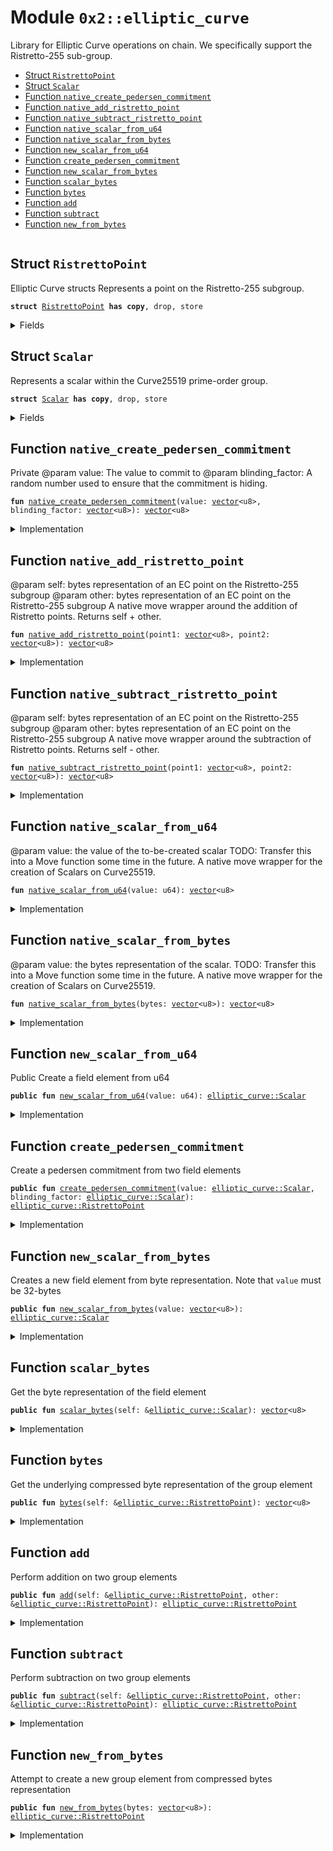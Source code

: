 
<a name="0x2_elliptic_curve"></a>

# Module `0x2::elliptic_curve`

Library for Elliptic Curve operations on chain. We specifically support the Ristretto-255 sub-group.


-  [Struct `RistrettoPoint`](#0x2_elliptic_curve_RistrettoPoint)
-  [Struct `Scalar`](#0x2_elliptic_curve_Scalar)
-  [Function `native_create_pedersen_commitment`](#0x2_elliptic_curve_native_create_pedersen_commitment)
-  [Function `native_add_ristretto_point`](#0x2_elliptic_curve_native_add_ristretto_point)
-  [Function `native_subtract_ristretto_point`](#0x2_elliptic_curve_native_subtract_ristretto_point)
-  [Function `native_scalar_from_u64`](#0x2_elliptic_curve_native_scalar_from_u64)
-  [Function `native_scalar_from_bytes`](#0x2_elliptic_curve_native_scalar_from_bytes)
-  [Function `new_scalar_from_u64`](#0x2_elliptic_curve_new_scalar_from_u64)
-  [Function `create_pedersen_commitment`](#0x2_elliptic_curve_create_pedersen_commitment)
-  [Function `new_scalar_from_bytes`](#0x2_elliptic_curve_new_scalar_from_bytes)
-  [Function `scalar_bytes`](#0x2_elliptic_curve_scalar_bytes)
-  [Function `bytes`](#0x2_elliptic_curve_bytes)
-  [Function `add`](#0x2_elliptic_curve_add)
-  [Function `subtract`](#0x2_elliptic_curve_subtract)
-  [Function `new_from_bytes`](#0x2_elliptic_curve_new_from_bytes)


<pre><code></code></pre>



<a name="0x2_elliptic_curve_RistrettoPoint"></a>

## Struct `RistrettoPoint`

Elliptic Curve structs
Represents a point on the Ristretto-255 subgroup.


<pre><code><b>struct</b> <a href="elliptic_curve.md#0x2_elliptic_curve_RistrettoPoint">RistrettoPoint</a> <b>has</b> <b>copy</b>, drop, store
</code></pre>



<details>
<summary>Fields</summary>


<dl>
<dt>
<code>value: <a href="">vector</a>&lt;u8&gt;</code>
</dt>
<dd>

</dd>
</dl>


</details>

<a name="0x2_elliptic_curve_Scalar"></a>

## Struct `Scalar`

Represents a scalar within the Curve25519 prime-order group.


<pre><code><b>struct</b> <a href="elliptic_curve.md#0x2_elliptic_curve_Scalar">Scalar</a> <b>has</b> <b>copy</b>, drop, store
</code></pre>



<details>
<summary>Fields</summary>


<dl>
<dt>
<code>value: <a href="">vector</a>&lt;u8&gt;</code>
</dt>
<dd>

</dd>
</dl>


</details>

<a name="0x2_elliptic_curve_native_create_pedersen_commitment"></a>

## Function `native_create_pedersen_commitment`

Private
@param value: The value to commit to
@param blinding_factor: A random number used to ensure that the commitment is hiding.


<pre><code><b>fun</b> <a href="elliptic_curve.md#0x2_elliptic_curve_native_create_pedersen_commitment">native_create_pedersen_commitment</a>(value: <a href="">vector</a>&lt;u8&gt;, blinding_factor: <a href="">vector</a>&lt;u8&gt;): <a href="">vector</a>&lt;u8&gt;
</code></pre>



<details>
<summary>Implementation</summary>


<pre><code><b>native</b> <b>fun</b> <a href="elliptic_curve.md#0x2_elliptic_curve_native_create_pedersen_commitment">native_create_pedersen_commitment</a>(value: <a href="">vector</a>&lt;u8&gt;, blinding_factor: <a href="">vector</a>&lt;u8&gt;): <a href="">vector</a>&lt;u8&gt;;
</code></pre>



</details>

<a name="0x2_elliptic_curve_native_add_ristretto_point"></a>

## Function `native_add_ristretto_point`

@param self: bytes representation of an EC point on the Ristretto-255 subgroup
@param other: bytes representation of an EC point on the Ristretto-255 subgroup
A native move wrapper around the addition of Ristretto points. Returns self + other.


<pre><code><b>fun</b> <a href="elliptic_curve.md#0x2_elliptic_curve_native_add_ristretto_point">native_add_ristretto_point</a>(point1: <a href="">vector</a>&lt;u8&gt;, point2: <a href="">vector</a>&lt;u8&gt;): <a href="">vector</a>&lt;u8&gt;
</code></pre>



<details>
<summary>Implementation</summary>


<pre><code><b>native</b> <b>fun</b> <a href="elliptic_curve.md#0x2_elliptic_curve_native_add_ristretto_point">native_add_ristretto_point</a>(point1: <a href="">vector</a>&lt;u8&gt;, point2: <a href="">vector</a>&lt;u8&gt;): <a href="">vector</a>&lt;u8&gt;;
</code></pre>



</details>

<a name="0x2_elliptic_curve_native_subtract_ristretto_point"></a>

## Function `native_subtract_ristretto_point`

@param self: bytes representation of an EC point on the Ristretto-255 subgroup
@param other: bytes representation of an EC point on the Ristretto-255 subgroup
A native move wrapper around the subtraction of Ristretto points. Returns self - other.


<pre><code><b>fun</b> <a href="elliptic_curve.md#0x2_elliptic_curve_native_subtract_ristretto_point">native_subtract_ristretto_point</a>(point1: <a href="">vector</a>&lt;u8&gt;, point2: <a href="">vector</a>&lt;u8&gt;): <a href="">vector</a>&lt;u8&gt;
</code></pre>



<details>
<summary>Implementation</summary>


<pre><code><b>native</b> <b>fun</b> <a href="elliptic_curve.md#0x2_elliptic_curve_native_subtract_ristretto_point">native_subtract_ristretto_point</a>(point1: <a href="">vector</a>&lt;u8&gt;, point2: <a href="">vector</a>&lt;u8&gt;): <a href="">vector</a>&lt;u8&gt;;
</code></pre>



</details>

<a name="0x2_elliptic_curve_native_scalar_from_u64"></a>

## Function `native_scalar_from_u64`

@param value: the value of the to-be-created scalar
TODO: Transfer this into a Move function some time in the future.
A native move wrapper for the creation of Scalars on Curve25519.


<pre><code><b>fun</b> <a href="elliptic_curve.md#0x2_elliptic_curve_native_scalar_from_u64">native_scalar_from_u64</a>(value: u64): <a href="">vector</a>&lt;u8&gt;
</code></pre>



<details>
<summary>Implementation</summary>


<pre><code><b>native</b> <b>fun</b> <a href="elliptic_curve.md#0x2_elliptic_curve_native_scalar_from_u64">native_scalar_from_u64</a>(value: u64): <a href="">vector</a>&lt;u8&gt;;
</code></pre>



</details>

<a name="0x2_elliptic_curve_native_scalar_from_bytes"></a>

## Function `native_scalar_from_bytes`

@param value: the bytes representation of the scalar.
TODO: Transfer this into a Move function some time in the future.
A native move wrapper for the creation of Scalars on Curve25519.


<pre><code><b>fun</b> <a href="elliptic_curve.md#0x2_elliptic_curve_native_scalar_from_bytes">native_scalar_from_bytes</a>(bytes: <a href="">vector</a>&lt;u8&gt;): <a href="">vector</a>&lt;u8&gt;
</code></pre>



<details>
<summary>Implementation</summary>


<pre><code><b>native</b> <b>fun</b> <a href="elliptic_curve.md#0x2_elliptic_curve_native_scalar_from_bytes">native_scalar_from_bytes</a>(bytes: <a href="">vector</a>&lt;u8&gt;): <a href="">vector</a>&lt;u8&gt;;
</code></pre>



</details>

<a name="0x2_elliptic_curve_new_scalar_from_u64"></a>

## Function `new_scalar_from_u64`

Public
Create a field element from u64


<pre><code><b>public</b> <b>fun</b> <a href="elliptic_curve.md#0x2_elliptic_curve_new_scalar_from_u64">new_scalar_from_u64</a>(value: u64): <a href="elliptic_curve.md#0x2_elliptic_curve_Scalar">elliptic_curve::Scalar</a>
</code></pre>



<details>
<summary>Implementation</summary>


<pre><code><b>public</b> <b>fun</b> <a href="elliptic_curve.md#0x2_elliptic_curve_new_scalar_from_u64">new_scalar_from_u64</a>(value: u64): <a href="elliptic_curve.md#0x2_elliptic_curve_Scalar">Scalar</a> {
    <a href="elliptic_curve.md#0x2_elliptic_curve_Scalar">Scalar</a> {
        value: <a href="elliptic_curve.md#0x2_elliptic_curve_native_scalar_from_u64">native_scalar_from_u64</a>(value)
    }
}
</code></pre>



</details>

<a name="0x2_elliptic_curve_create_pedersen_commitment"></a>

## Function `create_pedersen_commitment`

Create a pedersen commitment from two field elements


<pre><code><b>public</b> <b>fun</b> <a href="elliptic_curve.md#0x2_elliptic_curve_create_pedersen_commitment">create_pedersen_commitment</a>(value: <a href="elliptic_curve.md#0x2_elliptic_curve_Scalar">elliptic_curve::Scalar</a>, blinding_factor: <a href="elliptic_curve.md#0x2_elliptic_curve_Scalar">elliptic_curve::Scalar</a>): <a href="elliptic_curve.md#0x2_elliptic_curve_RistrettoPoint">elliptic_curve::RistrettoPoint</a>
</code></pre>



<details>
<summary>Implementation</summary>


<pre><code><b>public</b> <b>fun</b> <a href="elliptic_curve.md#0x2_elliptic_curve_create_pedersen_commitment">create_pedersen_commitment</a>(value: <a href="elliptic_curve.md#0x2_elliptic_curve_Scalar">Scalar</a>, blinding_factor: <a href="elliptic_curve.md#0x2_elliptic_curve_Scalar">Scalar</a>): <a href="elliptic_curve.md#0x2_elliptic_curve_RistrettoPoint">RistrettoPoint</a> {
    <b>return</b> <a href="elliptic_curve.md#0x2_elliptic_curve_RistrettoPoint">RistrettoPoint</a> {
        value: <a href="elliptic_curve.md#0x2_elliptic_curve_native_create_pedersen_commitment">native_create_pedersen_commitment</a>(value.value, blinding_factor.value)
    }
}
</code></pre>



</details>

<a name="0x2_elliptic_curve_new_scalar_from_bytes"></a>

## Function `new_scalar_from_bytes`

Creates a new field element from byte representation. Note that
<code>value</code> must be 32-bytes


<pre><code><b>public</b> <b>fun</b> <a href="elliptic_curve.md#0x2_elliptic_curve_new_scalar_from_bytes">new_scalar_from_bytes</a>(value: <a href="">vector</a>&lt;u8&gt;): <a href="elliptic_curve.md#0x2_elliptic_curve_Scalar">elliptic_curve::Scalar</a>
</code></pre>



<details>
<summary>Implementation</summary>


<pre><code><b>public</b> <b>fun</b> <a href="elliptic_curve.md#0x2_elliptic_curve_new_scalar_from_bytes">new_scalar_from_bytes</a>(value: <a href="">vector</a>&lt;u8&gt;): <a href="elliptic_curve.md#0x2_elliptic_curve_Scalar">Scalar</a> {
    <a href="elliptic_curve.md#0x2_elliptic_curve_Scalar">Scalar</a> {
        value: <a href="elliptic_curve.md#0x2_elliptic_curve_native_scalar_from_bytes">native_scalar_from_bytes</a>(value)
    }
}
</code></pre>



</details>

<a name="0x2_elliptic_curve_scalar_bytes"></a>

## Function `scalar_bytes`

Get the byte representation of the field element


<pre><code><b>public</b> <b>fun</b> <a href="elliptic_curve.md#0x2_elliptic_curve_scalar_bytes">scalar_bytes</a>(self: &<a href="elliptic_curve.md#0x2_elliptic_curve_Scalar">elliptic_curve::Scalar</a>): <a href="">vector</a>&lt;u8&gt;
</code></pre>



<details>
<summary>Implementation</summary>


<pre><code><b>public</b> <b>fun</b> <a href="elliptic_curve.md#0x2_elliptic_curve_scalar_bytes">scalar_bytes</a>(self: &<a href="elliptic_curve.md#0x2_elliptic_curve_Scalar">Scalar</a>): <a href="">vector</a>&lt;u8&gt; {
    self.value
}
</code></pre>



</details>

<a name="0x2_elliptic_curve_bytes"></a>

## Function `bytes`

Get the underlying compressed byte representation of the group element


<pre><code><b>public</b> <b>fun</b> <a href="elliptic_curve.md#0x2_elliptic_curve_bytes">bytes</a>(self: &<a href="elliptic_curve.md#0x2_elliptic_curve_RistrettoPoint">elliptic_curve::RistrettoPoint</a>): <a href="">vector</a>&lt;u8&gt;
</code></pre>



<details>
<summary>Implementation</summary>


<pre><code><b>public</b> <b>fun</b> <a href="elliptic_curve.md#0x2_elliptic_curve_bytes">bytes</a>(self: &<a href="elliptic_curve.md#0x2_elliptic_curve_RistrettoPoint">RistrettoPoint</a>): <a href="">vector</a>&lt;u8&gt; {
    self.value
}
</code></pre>



</details>

<a name="0x2_elliptic_curve_add"></a>

## Function `add`

Perform addition on two group elements


<pre><code><b>public</b> <b>fun</b> <a href="elliptic_curve.md#0x2_elliptic_curve_add">add</a>(self: &<a href="elliptic_curve.md#0x2_elliptic_curve_RistrettoPoint">elliptic_curve::RistrettoPoint</a>, other: &<a href="elliptic_curve.md#0x2_elliptic_curve_RistrettoPoint">elliptic_curve::RistrettoPoint</a>): <a href="elliptic_curve.md#0x2_elliptic_curve_RistrettoPoint">elliptic_curve::RistrettoPoint</a>
</code></pre>



<details>
<summary>Implementation</summary>


<pre><code><b>public</b> <b>fun</b> <a href="elliptic_curve.md#0x2_elliptic_curve_add">add</a>(self: &<a href="elliptic_curve.md#0x2_elliptic_curve_RistrettoPoint">RistrettoPoint</a>, other: &<a href="elliptic_curve.md#0x2_elliptic_curve_RistrettoPoint">RistrettoPoint</a>): <a href="elliptic_curve.md#0x2_elliptic_curve_RistrettoPoint">RistrettoPoint</a> {
    <a href="elliptic_curve.md#0x2_elliptic_curve_RistrettoPoint">RistrettoPoint</a> {
        value: <a href="elliptic_curve.md#0x2_elliptic_curve_native_add_ristretto_point">native_add_ristretto_point</a>(self.value, other.value)
    }
}
</code></pre>



</details>

<a name="0x2_elliptic_curve_subtract"></a>

## Function `subtract`

Perform subtraction on two group elements


<pre><code><b>public</b> <b>fun</b> <a href="elliptic_curve.md#0x2_elliptic_curve_subtract">subtract</a>(self: &<a href="elliptic_curve.md#0x2_elliptic_curve_RistrettoPoint">elliptic_curve::RistrettoPoint</a>, other: &<a href="elliptic_curve.md#0x2_elliptic_curve_RistrettoPoint">elliptic_curve::RistrettoPoint</a>): <a href="elliptic_curve.md#0x2_elliptic_curve_RistrettoPoint">elliptic_curve::RistrettoPoint</a>
</code></pre>



<details>
<summary>Implementation</summary>


<pre><code><b>public</b> <b>fun</b> <a href="elliptic_curve.md#0x2_elliptic_curve_subtract">subtract</a>(self: &<a href="elliptic_curve.md#0x2_elliptic_curve_RistrettoPoint">RistrettoPoint</a>, other: &<a href="elliptic_curve.md#0x2_elliptic_curve_RistrettoPoint">RistrettoPoint</a>): <a href="elliptic_curve.md#0x2_elliptic_curve_RistrettoPoint">RistrettoPoint</a> {
    <a href="elliptic_curve.md#0x2_elliptic_curve_RistrettoPoint">RistrettoPoint</a> {
        value: <a href="elliptic_curve.md#0x2_elliptic_curve_native_subtract_ristretto_point">native_subtract_ristretto_point</a>(self.value, other.value)
    }
}
</code></pre>



</details>

<a name="0x2_elliptic_curve_new_from_bytes"></a>

## Function `new_from_bytes`

Attempt to create a new group element from compressed bytes representation


<pre><code><b>public</b> <b>fun</b> <a href="elliptic_curve.md#0x2_elliptic_curve_new_from_bytes">new_from_bytes</a>(bytes: <a href="">vector</a>&lt;u8&gt;): <a href="elliptic_curve.md#0x2_elliptic_curve_RistrettoPoint">elliptic_curve::RistrettoPoint</a>
</code></pre>



<details>
<summary>Implementation</summary>


<pre><code><b>public</b> <b>fun</b> <a href="elliptic_curve.md#0x2_elliptic_curve_new_from_bytes">new_from_bytes</a>(bytes: <a href="">vector</a>&lt;u8&gt;): <a href="elliptic_curve.md#0x2_elliptic_curve_RistrettoPoint">RistrettoPoint</a> {
    <b>assert</b>!(<a href="_length">vector::length</a>(&bytes) == 32, 1);
    <a href="elliptic_curve.md#0x2_elliptic_curve_RistrettoPoint">RistrettoPoint</a> {
        value: bytes
    }
}
</code></pre>



</details>

